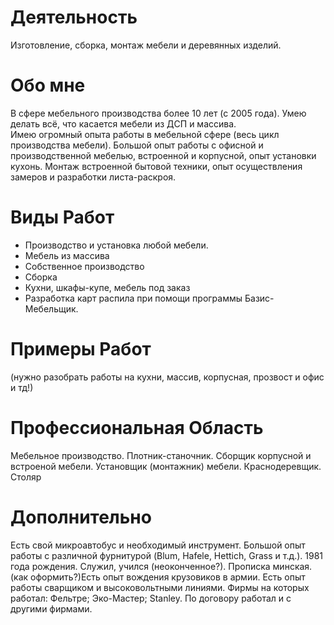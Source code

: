 
Деятельность
===
Изготовление, сборка, монтаж мебели и деревянных изделий.

Обо мне
===
В сфере мебельного производства более 10 лет (с 2005 года).
Умею делать всё, что касается мебели из ДСП и массива.  
Имею огромный опыта работы в мебельной сфере (весь цикл производства мебели).
Большой опыт работы с офисной и производственной мебелью, встроенной и корпусной, опыт установки кухонь. 
Монтаж встроенной бытовой техники, опыт осуществления замеров и разработки листа-раскроя.

Виды Работ
===
- Производство и установка любой мебели.
- Мебель из массива
- Собственное производство
- Сборка 
- Кухни, шкафы-купе, мебель под заказ
- Разработка карт распила при помощи программы Базис-Мебельщик.

Примеры Работ
=== 
(нужно разобрать работы на кухни, массив, корпусная, прозвост и офис и тд!)

Профессиональная Область
===
Мебельное производство. 
Плотник-станочник.
Сборщик корпусной и встроеной мебели. 
Установщик (монтажник) мебели.
Краснодеревщик. 
Столяр

Дополнительно
===
Есть свой микроавтобус и необходимый инструмент.
Большой опыт работы с различной фурнитурой (Blum, Hafele, Hettich, Grass и т.д.).
1981 года рождения.  Служил, учился (неоконченное?). Прописка минская.
(как оформить?)Есть опыт вождения крузовиков в армии. Есть опыт работы сварщиком и высоковольтными линиями. 
Фирмы на которых работал: Фельтре; Эко-Мастер; Stanley. По договору работал и с другими фирмами. 


